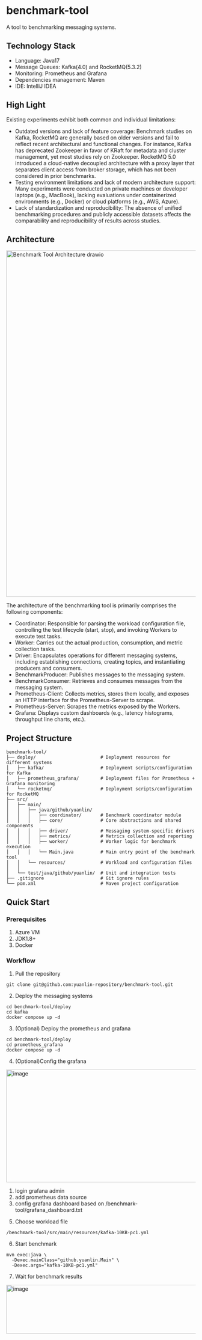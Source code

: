 # benchmark-tool

A tool to benchmarking messaging systems.

## Technology Stack
- Language: Java17
- Message Queues: Kafka(4.0) and RocketMQ(5.3.2)
- Monitoring: Prometheus and Grafana
- Dependencies management: Maven
- IDE: IntelliJ IDEA

## High Light
Existing experiments exhibit both common and individual limitations:
- Outdated versions and lack of feature coverage: Benchmark studies on Kafka, RocketMQ are generally based on older versions and fail to reflect recent architectural and functional changes. For instance, Kafka has deprecated Zookeeper in favor of KRaft for metadata and cluster management, yet most studies rely on Zookeeper. RocketMQ 5.0 introduced a cloud-native decoupled architecture with a proxy layer that separates client access from broker storage, which has not been considered in prior benchmarks.
- Testing environment limitations and lack of modern architecture support: Many experiments were conducted on private machines or developer laptops (e.g., MacBook), lacking evaluations under containerized environments (e.g., Docker) or cloud platforms (e.g., AWS, Azure).
- Lack of standardization and reproducibility: The absence of unified benchmarking procedures and publicly accessible datasets affects the comparability and reproducibility of results across studies.



## Architecture
<img width="1191" height="922" alt="Benchmark Tool Architecture drawio" src="https://github.com/user-attachments/assets/c8273ad9-ce1f-4abe-b55e-c33e0d73f239" />

The architecture of the benchmarking tool is primarily comprises the following components:
- Coordinator: Responsible for parsing the workload configuration file, controlling the test lifecycle (start, stop), and invoking Workers to execute test tasks.
- Worker: Carries out the actual production, consumption, and metric collection tasks.
- Driver: Encapsulates operations for different messaging systems, including establishing connections, creating topics, and instantiating producers and consumers.
- BenchmarkProducer: Publishes messages to the messaging system.
- BenchmarkConsumer: Retrieves and consumes messages from the messaging system.
- Prometheus-Client: Collects metrics, stores them locally, and exposes an HTTP interface for the Prometheus-Server to scrape.
- Prometheus-Server: Scrapes the metrics exposed by the Workers.
- Grafana: Displays custom dashboards (e.g., latency histograms, throughput line charts, etc.).

## Project Structure

```
benchmark-tool/
├── deploy/                        # Deployment resources for different systems
│   ├── kafka/                     # Deployment scripts/configuration for Kafka
│   ├── prometheus_grafana/        # Deployment files for Prometheus + Grafana monitoring
│   └── rocketmq/                  # Deployment scripts/configuration for RocketMQ
├── src/
│   ├── main/
│   │   ├── java/github/yuanlin/
│   │   │   ├── coordinator/       # Benchmark coordinator module
│   │   │   ├── core/              # Core abstractions and shared components
│   │   │   ├── driver/            # Messaging system-specific drivers
│   │   │   ├── metrics/           # Metrics collection and reporting
│   │   │   ├── worker/            # Worker logic for benchmark execution
│   │   │   └── Main.java          # Main entry point of the benchmark tool
│   │   └── resources/             # Workload and configuration files
│   │
│   └── test/java/github/yuanlin/  # Unit and integration tests
├── .gitignore                     # Git ignore rules
└── pom.xml                        # Maven project configuration

```

## Quick Start

### Prerequisites
1. Azure VM
2. JDK1.8+
3. Docker

### Workflow 
1. Pull the repository
```
git clone git@github.com:yuanlin-repository/benchmark-tool.git
```

2. Deploy the messaging systems
```
cd benchmark-tool/deploy
cd kafka
docker compose up -d
```

3. (Optional) Deploy the prometheus and grafana
```
cd benchmark-tool/deploy
cd prometheus_grafana
docker compose up -d
```

4. (Optional)Config the grafana
<img width="780" height="300" alt="image" src="https://github.com/user-attachments/assets/8f63d69f-96f2-484b-88be-ef2465ec031e" />

1) login grafana admin
2) add prometheus data source
3) config grafana dashboard based on /benchmark-tool/grafana_dashboard.txt


5. Choose workload file
```
/benchmark-tool/src/main/resources/kafka-10KB-pc1.yml
```

6. Start benchmark
```
mvn exec:java \
  -Dexec.mainClass="github.yuanlin.Main" \
  -Dexec.args="kafka-10KB-pc1.yml"
```

7. Wait for benchmark results

<img width="800" height="130" alt="image" src="https://github.com/user-attachments/assets/623be15e-bdc2-428e-ba95-45c8e8bfbc3e" />

